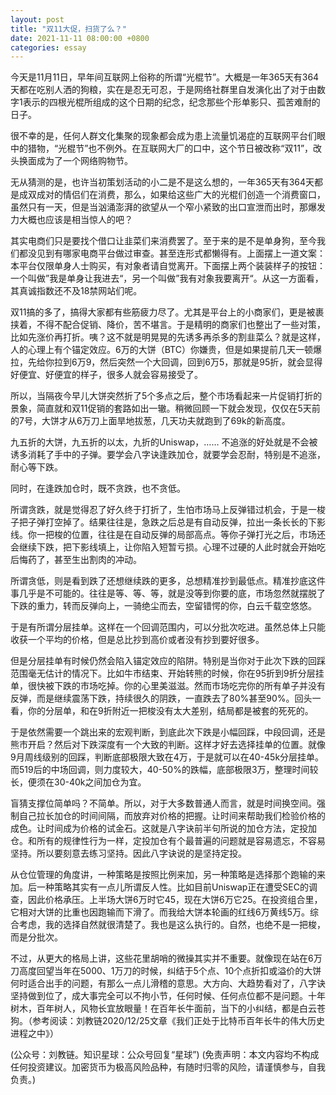 ```yaml
---
layout: post
title: "双11大促，扫货了么？"
date: 2021-11-11 08:00:00 +0800
categories: essay
---
```


今天是11月11日，早年间互联网上俗称的所谓“光棍节”。大概是一年365天有364天都在吃别人洒的狗粮，实在是忍无可忍，于是网络社群里自发演化出了对于由数字1表示的四根光棍所组成的这个日期的纪念，纪念那些个形单影只、孤苦难耐的日子。

很不幸的是，任何人群文化集聚的现象都会成为患上流量饥渴症的互联网平台们眼中的猎物，“光棍节”也不例外。在互联网大厂的口中，这个节日被改称“双11”，改头换面成为了一个网络购物节。

无从猜测的是，也许当初策划活动的小二是不是这么想的，一年365天有364天都是成双成对的情侣们在消费，那么，如果给这些广大的光棍们创造一个消费窗口，虽然只有一天，但是当汹涌澎湃的欲望从一个窄小紧致的出口宣泄而出时，那爆发力大概也应该是相当惊人的吧？

其实电商们只是要找个借口让韭菜们来消费罢了。至于来的是不是单身狗，至今我们都没见到有哪家电商平台做过审查。甚至连形式都懒得有。上面摆上一道文案：本平台仅限单身人士购买，有对象者请自觉离开。下面摆上两个装装样子的按钮：一个叫做”我是单身让我进去“，另一个叫做”我有对象我要离开“。从这一方面看，其真诚指数还不及18禁网站们呢。

双11搞的多了，搞得大家都有些筋疲力尽了。尤其是平台上的小商家们，更是被裹挟着，不得不配合促销、降价，苦不堪言。于是精明的商家们也整出了一些对策，比如先涨价再打折。咦？这不就是明晃晃的先诱多再杀多的割韭菜么？就是这样，人的心理上有个锚定效应。6万的大饼（BTC）你嫌贵，但是如果提前几天一顿爆拉，先给你拉到6万9，然后突然一个大回调，回到6万5，那就是95折，就会显得好便宜、好便宜的样子，很多人就会容易接受了。

所以，当隔夜今早儿大饼突然折了5个多点之后，整个市场看起来一片促销打折的景象，简直就和双11促销的套路如出一辙。稍微回顾一下就会发现，仅仅在5天前的7号，大饼才从6万刀上面旱地拔葱，几天功夫就跑到了69k的新高度。

九五折的大饼，九五折的以太，九折的Uniswap，…… 不追涨的好处就是不会被诱多消耗了手中的子弹。要学会八字诀逢跌加仓，就要学会忍耐，特别是不追涨，耐心等下跌。

同时，在逢跌加仓时，既不贪跌，也不贪低。

所谓贪跌，就是觉得忍了好久终于打折了，生怕市场马上反弹错过机会，于是一梭子把子弹打空掉了。结果往往是，急跌之后总是有自动反弹，拉出一条长长的下影线。你一把梭的位置，往往是在自动反弹的局部高点。等你子弹打光之后，市场还会继续下跌，把下影线填上，让你陷入短暂亏损。心理不过硬的人此时就会开始吃后悔药了，甚至生出割肉的冲动。

所谓贪低，则是看到跌了还想继续跌的更多，总想精准抄到最低点。精准抄底这件事几乎是不可能的。往往是等、等、等，就是没等到你要的底，市场忽然就摆脱了下跌的重力，转而反弹向上，一骑绝尘而去，空留错愕的你，白云千载空悠悠。

于是有所谓分层挂单。这样在一个回调范围内，可以分批次吃进。虽然总体上只能收获一个平均的价格，但是总比抄到高价或者没有抄到要好很多。

但是分层挂单有时候仍然会陷入锚定效应的陷阱。特别是当你对于此次下跌的回踩范围毫无估计的情况下。比如牛市结束、开始转熊的时候，你在95折到9折分层挂单，很快被下跌的市场吃掉。你的心里美滋滋。然而市场吃完你的所有单子并没有反弹，而是继续震荡下跌，持续很久的阴跌，一直跌去了80%甚至90%。回头一看，你的分层单，和在9折附近一把梭没有太大差别，结局都是被套的死死的。

于是依然需要一个跳出来的宏观判断，到底此次下跌是小幅回踩，中段回调，还是熊市开启？然后对下跌深度有一个大致的判断。这样才好去选择挂单的位置。就像9月周线级别的回踩，判断底部极限大致在4万，于是就可以在40-45k分层挂单。而519后的中场回调，则力度较大，40-50%的跌幅，底部极限3万，整理时间较长，便须在30-40k之间加仓为宜。

盲猜支撑位简单吗？不简单。所以，对于大多数普通人而言，就是时间换空间。强制自己拉长加仓的时间间隔，而放弃对价格的把握。让时间来帮助我们检验价格的成色。让时间成为价格的试金石。这就是八字诀前半句所说的加仓方法，定投加仓。和所有的规律性行为一样，定投加仓有个最普遍的问题就是容易遗忘，不容易坚持。所以要刻意去练习坚持。因此八字诀说的是坚持定投。

从仓位管理的角度讲，一种策略是按照比例来加，另一种策略是选择那个跑输的来加。后一种策略其实有一点儿所谓反人性。比如目前Uniswap正在遭受SEC的调查，因此价格承压。上半场大饼6万时它45，现在大饼6万它25。在投资组合里，它相对大饼的比重也因跑输而下滑了。而我给大饼本轮画的红线6万黄线5万。综合考虑，我的选择自然就很清楚了。我也是这么执行的。自然，也绝不是一把梭，而是分批次。

不过，从更大的格局上讲，这些花里胡哨的微操其实并不重要。就像现在站在6万刀高度回望当年在5000、1万刀的时候，纠结于5个点、10个点折扣或溢价的大饼何时适合出手的问题，有那么一点儿滑稽的意思。大方向、大趋势看对了，八字诀坚持做到位了，成大事完全可以不拘小节，任何时候、任何点位都不是问题。十年树木，百年树人，风物长宜放眼量！在百年长牛面前，当下的小纠结，都是白云苍狗。（参考阅读：刘教链2020/12/25文章《我们正处于比特币百年长牛的伟大历史进程之中》）

(公众号：刘教链。知识星球：公众号回复“星球”)
(免责声明：本文内容均不构成任何投资建议。加密货币为极高风险品种，有随时归零的风险，请谨慎参与，自我负责。)